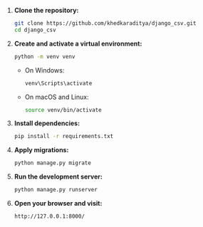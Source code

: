 
1. **Clone the repository:**

   ```sh
   git clone https://github.com/khedkaraditya/django_csv.git
   cd django_csv
   ```

2. **Create and activate a virtual environment:**

   ```sh
   python -m venv venv
   ```

   - On Windows:

     ```sh
     venv\Scripts\activate
     ```

   - On macOS and Linux:

     ```sh
     source venv/bin/activate
     ```

3. **Install dependencies:**

   ```sh
   pip install -r requirements.txt
   ```

4. **Apply migrations:**

   ```sh
   python manage.py migrate
   ```

5. **Run the development server:**

   ```sh
   python manage.py runserver
   ```

6. **Open your browser and visit:**

   ```sh
   http://127.0.0.1:8000/
   ```



